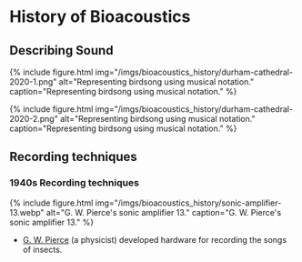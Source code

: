 # History of Bioacoustics

## Describing Sound

{% include figure.html img="/imgs/bioacoustics_history/durham-cathedral-2020-1.png" alt="Representing birdsong using musical notation." caption="Representing birdsong using musical notation." %}

{% include figure.html img="/imgs/bioacoustics_history/durham-cathedral-2020-2.png" alt="Representing birdsong using musical notation." caption="Representing birdsong using musical notation." %}

## Recording techniques

### 1940s Recording techniques

 {% include figure.html img="/imgs/bioacoustics_history/sonic-amplifier-13.webp" alt="G. W. Pierce's sonic amplifier 13." caption="G. W. Pierce's sonic amplifier 13." %}

- [G. W. Pierce](https://medium.ebaker.me.uk/bioacoustic-pioneers-g-w-pierce-ca088d9e3b69) (a physicist) developed hardware for recording the songs of insects.
